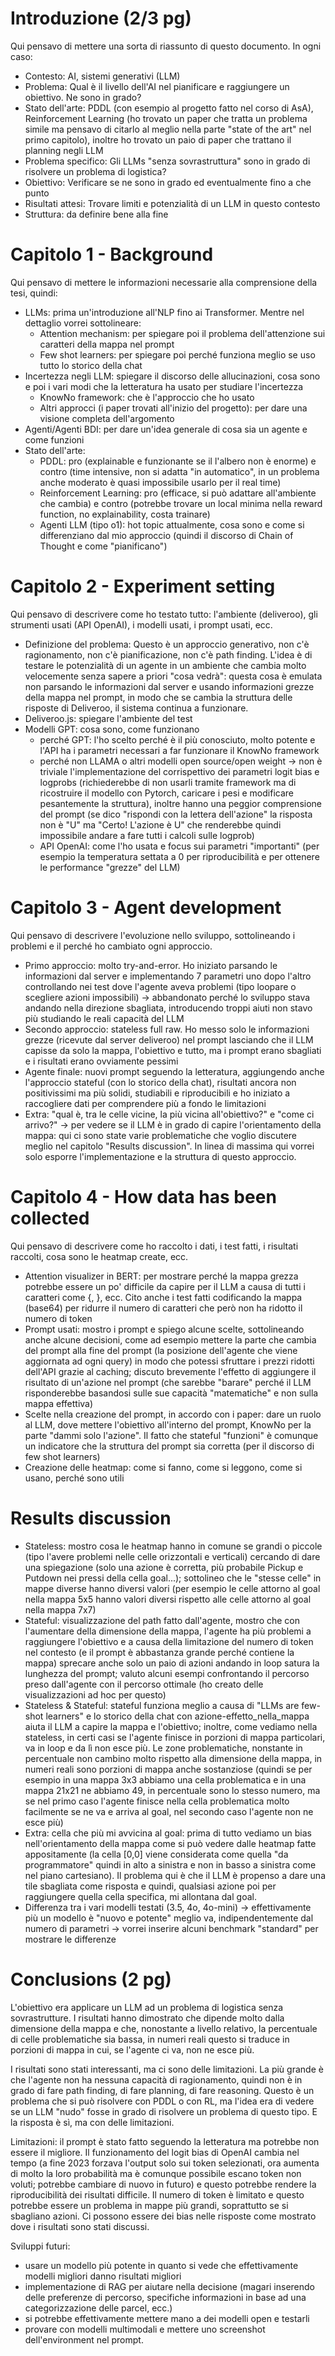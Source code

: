 # Introduzione (2/3 pg)

Qui pensavo di mettere una sorta di riassunto di questo documento. In ogni caso:

- Contesto: AI, sistemi generativi (LLM)
- Problema: Qual è il livello dell'AI nel pianificare e raggiungere un obiettivo. Ne sono in grado?
- Stato dell'arte: PDDL (con esempio al progetto fatto nel corso di AsA), Reinforcement Learning (ho trovato un paper che tratta un problema simile ma pensavo di citarlo al meglio nella parte "state of the art" nel primo capitolo), inoltre ho trovato un paio di paper che trattano il planning negli LLM
- Problema specifico: Gli LLMs "senza sovrastruttura" sono in grado di risolvere un problema di logistica?
- Obiettivo: Verificare se ne sono in grado ed eventualmente fino a che punto
- Risultati attesi: Trovare limiti e potenzialità di un LLM in questo contesto
- Struttura: da definire bene alla fine

# Capitolo 1 - Background

Qui pensavo di mettere le informazioni necessarie alla comprensione della tesi, quindi:

- LLMs: prima un'introduzione all'NLP fino ai Transformer. Mentre nel dettaglio vorrei sottolineare:
  - Attention mechanism: per spiegare poi il problema dell'attenzione sui caratteri della mappa nel prompt
  - Few shot learners: per spiegare poi perché funziona meglio se uso tutto lo storico della chat
- Incertezza negli LLM: spiegare il discorso delle allucinazioni, cosa sono e poi i vari modi che la letteratura ha usato per studiare l'incertezza
  - KnowNo framework: che è l'approccio che ho usato
  - Altri approcci (i paper trovati all'inizio del progetto): per dare una visione completa dell'argomento
- Agenti/Agenti BDI: per dare un'idea generale di cosa sia un agente e come funzioni
- Stato dell'arte:
  - PDDL: pro (explainable e funzionante se il l'albero non è enorme) e contro (time intensive, non si adatta "in automatico", in un problema anche moderato è quasi impossibile usarlo per il real time)
  - Reinforcement Learning: pro (efficace, si può adattare all'ambiente che cambia) e contro (potrebbe trovare un local minima nella reward function, no explainability, costa trainare)
  - Agenti LLM (tipo o1): hot topic attualmente, cosa sono e come si differenziano dal mio approccio (quindi il discorso di Chain of Thought e come "pianificano")

# Capitolo 2 - Experiment setting

Qui pensavo di descrivere come ho testato tutto: l'ambiente (deliveroo), gli strumenti usati (API OpenAI), i modelli usati, i prompt usati, ecc.

- Definizione del problema: Questo è un approccio generativo, non c'è ragionamento, non c'è pianificazione, non c'è path finding. L'idea è di testare le potenzialità di un agente in un ambiente che cambia molto velocemente senza sapere a priori "cosa vedrà": questa cosa è emulata non parsando le informazioni dal server e usando informazioni grezze della mappa nel prompt, in modo che se cambia la struttura delle risposte di Deliveroo, il sistema continua a funzionare.
- Deliveroo.js: spiegare l'ambiente del test
- Modelli GPT: cosa sono, come funzionano
  - perché GPT: l'ho scelto perché è il più conosciuto, molto potente e l'API ha i parametri necessari a far funzionare il KnowNo framework
  - perché non LLAMA o altri modelli open source/open weight -> non è triviale l'implementazione del corrispettivo dei parametri logit bias e logprobs (richiederebbe di non usarli tramite framework ma di ricostruire il modello con Pytorch, caricare i pesi e modificare pesantemente la struttura), inoltre hanno una peggior comprensione del prompt (se dico "rispondi con la lettera dell'azione" la risposta non è "U" ma "Certo! L'azione è U" che renderebbe quindi impossibile andare a fare tutti i calcoli sulle logprob)
  - API OpenAI: come l'ho usata e focus sui parametri "importanti" (per esempio la temperatura settata a 0 per riproducibilità e per ottenere le performance "grezze" del LLM)

# Capitolo 3 - Agent development

Qui pensavo di descrivere l'evoluzione nello sviluppo, sottolineando i problemi e il perché ho cambiato ogni approccio.

- Primo approccio: molto try-and-error. Ho iniziato parsando le informazioni dal server e implementando 7 parametri uno dopo l'altro controllando nei test dove l'agente aveva problemi (tipo loopare o scegliere azioni impossibili) -> abbandonato perché lo sviluppo stava andando nella direzione sbagliata, introducendo troppi aiuti non stavo più studiando le reali capacità del LLM
- Secondo approccio: stateless full raw. Ho messo solo le informazioni grezze (ricevute dal server deliveroo) nel prompt lasciando che il LLM capisse da solo la mappa, l'obiettivo e tutto, ma i prompt erano sbagliati e i risultati erano ovviamente pessimi
- Agente finale: nuovi prompt seguendo la letteratura, aggiungendo anche l'approccio stateful (con lo storico della chat), risultati ancora non positivissimi ma più solidi, studiabili e riproducibili e ho iniziato a raccogliere dati per comprendere più a fondo le limitazioni
- Extra: "qual è, tra le celle vicine, la più vicina all'obiettivo?" e "come ci arrivo?" -> per vedere se il LLM è in grado di capire l'orientamento della mappa: qui ci sono state varie problematiche che voglio discutere meglio nel capitolo "Results discussion". In linea di massima qui vorrei solo esporre l'implementazione e la struttura di questo approccio.

# Capitolo 4 - How data has been collected

Qui pensavo di descrivere come ho raccolto i dati, i test fatti, i risultati raccolti, cosa sono le heatmap create, ecc.

- Attention visualizer in BERT: per mostrare perché la mappa grezza potrebbe essere un po' difficile da capire per il LLM a causa di tutti i caratteri come {, }, ecc. Cito anche i test fatti codificando la mappa (base64) per ridurre il numero di caratteri che però non ha ridotto il numero di token
- Prompt usati: mostro i prompt e spiego alcune scelte, sottolineando anche alcune decisioni, come ad esempio mettere la parte che cambia del prompt alla fine del prompt (la posizione dell'agente che viene aggiornata ad ogni query) in modo che potessi sfruttare i prezzi ridotti dell'API grazie al caching; discuto brevemente l'effetto di aggiungere il risultato di un'azione nel prompt (che sarebbe "barare" perché il LLM risponderebbe basandosi sulle sue capacità "matematiche" e non sulla mappa effettiva)
- Scelte nella creazione del prompt, in accordo con i paper: dare un ruolo al LLM, dove mettere l'obiettivo all'interno del prompt, KnowNo per la parte "dammi solo l'azione". Il fatto che stateful "funzioni" è comunque un indicatore che la struttura del prompt sia corretta (per il discorso di few shot learners)
- Creazione delle heatmap: come si fanno, come si leggono, come si usano, perché sono utili

# Results discussion

- Stateless: mostro cosa le heatmap hanno in comune se grandi o piccole (tipo l'avere problemi nelle celle orizzontali e verticali) cercando di dare una spiegazione (solo una azione è corretta, più probabile Pickup e Putdown nei pressi della cella goal...); sottolineo che le "stesse celle" in mappe diverse hanno diversi valori (per esempio le celle attorno al goal nella mappa 5x5 hanno valori diversi rispetto alle celle attorno al goal nella mappa 7x7)
- Stateful: visualizzazione del path fatto dall'agente, mostro che con l'aumentare della dimensione della mappa, l'agente ha più problemi a raggiungere l'obiettivo e a causa della limitazione del numero di token nel contesto (e il prompt è abbastanza grande perché contiene la mappa) sprecare anche solo un paio di azioni andando in loop satura la lunghezza del prompt; valuto alcuni esempi confrontando il percorso preso dall'agente con il percorso ottimale (ho creato delle visualizzazioni ad hoc per questo)
- Stateless & Stateful: stateful funziona meglio a causa di "LLMs are few-shot learners" e lo storico della chat con azione-effetto_nella_mappa aiuta il LLM a capire la mappa e l'obiettivo; inoltre, come vediamo nella stateless, in certi casi se l'agente finisce in porzioni di mappa particolari, va in loop e da lì non esce più. Le zone problematiche, nonstante in percentuale non cambino molto rispetto alla dimensione della mappa, in numeri reali sono porzioni di mappa anche sostanziose (quindi se per esempio in una mappa 3x3 abbiamo una cella problematica e in una mappa 21x21 ne abbiamo 49, in percentuale sono lo stesso numero, ma se nel primo caso l'agente finisce nella cella problematica molto facilmente se ne va e arriva al goal, nel secondo caso l'agente non ne esce più)
- Extra: cella che più mi avvicina al goal: prima di tutto vediamo un bias nell'orientamento della mappa come si può vedere dalle heatmap fatte appositamente (la cella [0,0] viene considerata come quella "da programmatore" quindi in alto a sinistra e non in basso a sinistra come nel piano cartesiano). Il problema qui è che il LLM è propenso a dare una tile sbagliata come risposta e quindi, qualsiasi azione poi per raggiungere quella cella specifica, mi allontana dal goal.
- Differenza tra i vari modelli testati (3.5, 4o, 4o-mini) -> effettivamente più un modello è "nuovo e potente" meglio va, indipendentemente dal numero di parametri -> vorrei inserire alcuni benchmark "standard" per mostrare le differenze

# Conclusions (2 pg)

L'obiettivo era applicare un LLM ad un problema di logistica senza sovrastrutture. I risultati hanno dimostrato che dipende molto dalla dimensione della mappa e che, nonostante a livello relativo, la percentuale di celle problematiche sia bassa, in numeri reali questo si traduce in porzioni di mappa in cui, se l'agente ci va, non ne esce più.

I risultati sono stati interessanti, ma ci sono delle limitazioni. La più grande è che l'agente non ha nessuna capacità di ragionamento, quindi non è in grado di fare path finding, di fare planning, di fare reasoning. Questo è un problema che si può risolvere con PDDL o con RL, ma l'idea era di vedere se un LLM "nudo" fosse in grado di risolvere un problema di questo tipo. E la risposta è sì, ma con delle limitazioni.

Limitazioni: il prompt è stato fatto seguendo la letteratura ma potrebbe non essere il migliore. Il funzionamento del logit bias di OpenAI cambia nel tempo (a fine 2023 forzava l'output solo sui token selezionati, ora aumenta di molto la loro probabilità ma è comunque possibile escano token non voluti; potrebbe cambiare di nuovo in futuro) e questo potrebbe rendere la riproducibilità dei risultati difficile. Il numero di token è limitato e questo potrebbe essere un problema in mappe più grandi, soprattutto se si sbagliano azioni. Ci possono essere dei bias nelle risposte come mostrato dove i risultati sono stati discussi.

Sviluppi futuri:

- usare un modello più potente in quanto si vede che effettivamente modelli migliori danno risultati migliori
- implementazione di RAG per aiutare nella decisione (magari inserendo delle preferenze di percorso, specifiche informazioni in base ad una categorizzazione delle parcel, ecc.)
- si potrebbe effettivamente mettere mano a dei modelli open e testarli
- provare con modelli multimodali e mettere uno screenshot dell'environment nel prompt.
